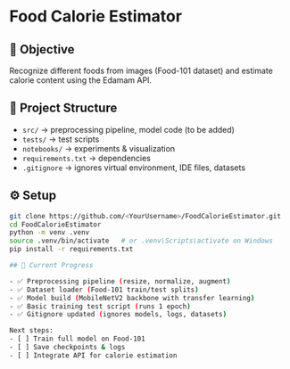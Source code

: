 # Food Calorie Estimator

## 📌 Objective
Recognize different foods from images (Food-101 dataset) and estimate calorie content using the Edamam API.

## 📂 Project Structure
- `src/` → preprocessing pipeline, model code (to be added)
- `tests/` → test scripts
- `notebooks/` → experiments & visualization
- `requirements.txt` → dependencies
- `.gitignore` → ignores virtual environment, IDE files, datasets

## ⚙️ Setup
```bash
git clone https://github.com/<YourUsername>/FoodCalorieEstimator.git
cd FoodCalorieEstimator
python -m venv .venv
source .venv/bin/activate   # or .venv\Scripts\activate on Windows
pip install -r requirements.txt

## 🚀 Current Progress

- ✅ Preprocessing pipeline (resize, normalize, augment)
- ✅ Dataset loader (Food-101 train/test splits)
- ✅ Model build (MobileNetV2 backbone with transfer learning)
- ✅ Basic training test script (runs 1 epoch)
- ✅ Gitignore updated (ignores models, logs, datasets)

Next steps:
- [ ] Train full model on Food-101
- [ ] Save checkpoints & logs
- [ ] Integrate API for calorie estimation
